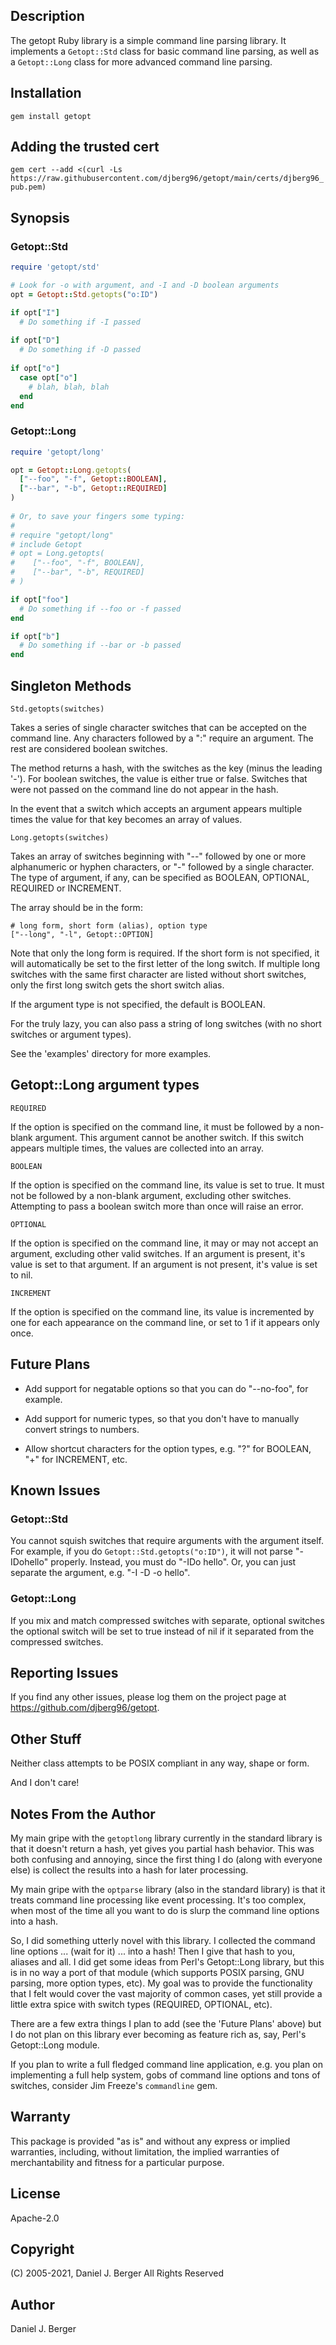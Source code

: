## Description
The getopt Ruby library is a simple command line parsing library. It implements
a `Getopt::Std` class for basic command line parsing, as well as a `Getopt::Long`
class for more advanced command line parsing.

## Installation
`gem install getopt`

## Adding the trusted cert
`gem cert --add <(curl -Ls https://raw.githubusercontent.com/djberg96/getopt/main/certs/djberg96_pub.pem)`
   
## Synopsis
### Getopt::Std
```ruby
require 'getopt/std'

# Look for -o with argument, and -I and -D boolean arguments
opt = Getopt::Std.getopts("o:ID")

if opt["I"]
  # Do something if -I passed
  
if opt["D"]
  # Do something if -D passed
  
if opt["o"]
  case opt["o"]
    # blah, blah, blah
  end
end
```

### Getopt::Long
```ruby
require 'getopt/long'

opt = Getopt::Long.getopts(
  ["--foo", "-f", Getopt::BOOLEAN],
  ["--bar", "-b", Getopt::REQUIRED]
)
 
# Or, to save your fingers some typing:
#
# require "getopt/long"
# include Getopt
# opt = Long.getopts(
#    ["--foo", "-f", BOOLEAN],
#    ["--bar", "-b", REQUIRED]
# )

if opt["foo"]
  # Do something if --foo or -f passed
end

if opt["b"]
  # Do something if --bar or -b passed
end
```

## Singleton Methods
`Std.getopts(switches)`

Takes a series of single character switches that can be accepted on the
command line. Any characters followed by a ":" require an argument. The
rest are considered boolean switches.

The method returns a hash, with the switches as the key (minus the leading '-').
For boolean switches, the value is either true or false. Switches that were
not passed on the command line do not appear in the hash.

In the event that a switch which accepts an argument appears multiple times
the value for that key becomes an array of values.

`Long.getopts(switches)`

Takes an array of switches beginning with "--" followed by one or more
alphanumeric or hyphen characters, or "-" followed by a single character.
The type of argument, if any, can be specified as BOOLEAN, OPTIONAL,
REQUIRED or INCREMENT.

The array should be in the form:

```
# long form, short form (alias), option type
["--long", "-l", Getopt::OPTION]
```

Note that only the long form is required. If the short form is not
specified, it will automatically be set to the first letter of the long
switch. If multiple long switches with the same first character are
listed without short switches, only the first long switch gets the short
switch alias.

If the argument type is not specified, the default is BOOLEAN.

For the truly lazy, you can also pass a string of long switches (with
no short switches or argument types). 

See the 'examples' directory for more examples.

## Getopt::Long argument types
`REQUIRED`

If the option is specified on the command line, it must be followed by
a non-blank argument. This argument cannot be another switch. If this
switch appears multiple times, the values are collected into an array.

`BOOLEAN`

If the option is specified on the command line, its value is set to true.
It must not be followed by a non-blank argument, excluding other switches.
Attempting to pass a boolean switch more than once will raise an error.

`OPTIONAL`

If the option is specified on the command line, it may or may not accept
an argument, excluding other valid switches. If an argument is present,
it's value is set to that argument.  If an argument is not present, it's
value is set to nil.

`INCREMENT`

If the option is specified on the command line, its value is incremented
by one for each appearance on the command line, or set to 1 if it appears
only once.

## Future Plans

* Add support for negatable options so that you can do "--no-foo", for example.

* Add support for numeric types, so that you don't have to manually convert
  strings to numbers.

* Allow shortcut characters for the option types, e.g. "?" for BOOLEAN, "+"
  for INCREMENT, etc.

## Known Issues

### Getopt::Std
You cannot squish switches that require arguments with the argument itself.
For example, if you do `Getopt::Std.getopts("o:ID")`, it will not parse
"-IDohello" properly. Instead, you must do "-IDo hello". Or, you can just
separate the argument, e.g. "-I -D -o hello".

### Getopt::Long
If you mix and match compressed switches with separate, optional switches
the optional switch will be set to true instead of nil if it separated
from the compressed switches.
   
## Reporting Issues

If you find any other issues, please log them on the project
page at https://github.com/djberg96/getopt.

## Other Stuff
Neither class attempts to be POSIX compliant in any way, shape or form.

And I don't care!

## Notes From the Author
My main gripe with the `getoptlong` library currently in the standard library
is that it doesn't return a hash, yet gives you partial hash behavior. This
was both confusing and annoying, since the first thing I do (along with
everyone else) is collect the results into a hash for later processing.

My main gripe with the `optparse` library (also in the standard library) is
that it treats command line processing like event processing. It's too
complex, when most of the time all you want to do is slurp the command line
options into a hash.

So, I did something utterly novel with this library. I collected the command
line options ... (wait for it) ... into a hash! Then I give that hash to
you, aliases and all. I did get some ideas from Perl's Getopt::Long library,
but this is in no way a port of that module (which supports POSIX parsing, GNU
parsing, more option types, etc). My goal was to provide the functionality
that I felt would cover the vast majority of common cases, yet still provide
a little extra spice with switch types (REQUIRED, OPTIONAL, etc).

There are a few extra things I plan to add (see the 'Future Plans' above) but
I do not plan on this library ever becoming as feature rich as, say, Perl's
Getopt::Long module.
   
If you plan to write a full fledged command line application, e.g. you plan
on implementing a full help system, gobs of command line options and tons of
switches, consider Jim Freeze's `commandline` gem.

## Warranty
This package is provided "as is" and without any express or
implied warranties, including, without limitation, the implied
warranties of merchantability and fitness for a particular purpose.

## License
Apache-2.0

## Copyright
(C) 2005-2021, Daniel J. Berger
All Rights Reserved

## Author
Daniel J. Berger
